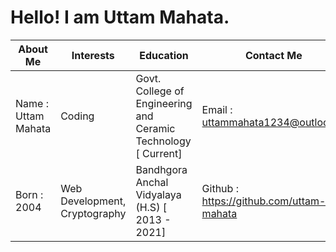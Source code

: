 # Hello! I am Uttam Mahata.
About Me | Interests        | Education    | Contact Me    |
------------ | ------------- | ------------ | ------------ |
Name : Uttam Mahata| Coding | Govt. College of Engineering and Ceramic Technology [ Current] | Email : uttammahata1234@outlook.in |
Born : 2004| Web Development, Cryptography | Bandhgora Anchal Vidyalaya (H.S) [ 2013 - 2021] | Github : https://github.com/uttam-mahata|

